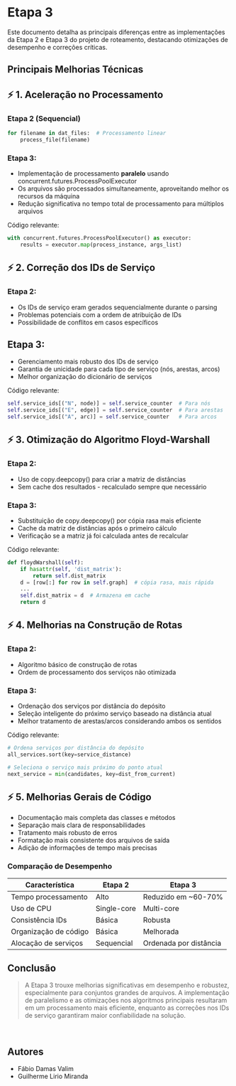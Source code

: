 # Etapa 3

Este documento detalha as principais diferenças entre as implementações da Etapa 2 e Etapa 3 do projeto de roteamento, destacando otimizações de desempenho e correções críticas.

##  Principais Melhorias Técnicas

## ⚡ 1. Aceleração no Processamento
### Etapa 2 (Sequencial)
```python
for filename in dat_files:  # Processamento linear
    process_file(filename)
```

### Etapa 3:

- Implementação de processamento **paralelo** usando concurrent.futures.ProcessPoolExecutor
- Os arquivos são processados simultaneamente, aproveitando melhor os recursos da máquina
- Redução significativa no tempo total de processamento para múltiplos arquivos

Código relevante:

```python
with concurrent.futures.ProcessPoolExecutor() as executor:
    results = executor.map(process_instance, args_list)
```

## ⚡ 2. Correção dos IDs de Serviço

### Etapa 2:

- Os IDs de serviço eram gerados sequencialmente durante o parsing
- Problemas potenciais com a ordem de atribuição de IDs
- Possibilidade de conflitos em casos específicos

## Etapa 3:

- Gerenciamento mais robusto dos IDs de serviço
- Garantia de unicidade para cada tipo de serviço (nós, arestas, arcos)
- Melhor organização do dicionário de serviços

Código relevante:

```python
self.service_ids[("N", node)] = self.service_counter  # Para nós
self.service_ids[("E", edge)] = self.service_counter  # Para arestas
self.service_ids[("A", arc)] = self.service_counter   # Para arcos
```

## ⚡ 3. Otimização do Algoritmo Floyd-Warshall

### Etapa 2:

- Uso de copy.deepcopy() para criar a matriz de distâncias
- Sem cache dos resultados - recalculado sempre que necessário

### Etapa 3:

- Substituição de copy.deepcopy() por cópia rasa mais eficiente
- Cache da matriz de distâncias após o primeiro cálculo
- Verificação se a matriz já foi calculada antes de recalcular

Código relevante:

```python
def floydWarshall(self):
    if hasattr(self, 'dist_matrix'):
        return self.dist_matrix
    d = [row[:] for row in self.graph]  # cópia rasa, mais rápida
    ...
    self.dist_matrix = d  # Armazena em cache
    return d
```

## ⚡ 4. Melhorias na Construção de Rotas

### Etapa 2:

- Algoritmo básico de construção de rotas
- Ordem de processamento dos serviços não otimizada

### Etapa 3:

- Ordenação dos serviços por distância do depósito
- Seleção inteligente do próximo serviço baseado na distância atual
- Melhor tratamento de arestas/arcos considerando ambos os sentidos

Código relevante:

```python
# Ordena serviços por distância do depósito
all_services.sort(key=service_distance)

# Seleciona o serviço mais próximo do ponto atual
next_service = min(candidates, key=dist_from_current)
```

## ⚡ 5. Melhorias Gerais de Código

- Documentação mais completa das classes e métodos
- Separação mais clara de responsabilidades
- Tratamento mais robusto de erros
- Formatação mais consistente dos arquivos de saída
- Adição de informações de tempo mais precisas

### Comparação de Desempenho

| Característica          | Etapa 2         | Etapa 3                      |
|-------------------------|-----------------|------------------------------|
| Tempo processamento     | Alto            | Reduzido em ~60-70%          |
| Uso de CPU              | Single-core     | Multi-core                   |
| Consistência IDs        | Básica          | Robusta                      |
| Organização de código   | Básica          | Melhorada                    |
| Alocação de serviços    | Sequencial      | Ordenada por distância       |

## Conclusão

> A Etapa 3 trouxe melhorias significativas em desempenho e robustez, especialmente para conjuntos grandes de arquivos. A implementação de paralelismo e as otimizações nos algoritmos principais resultaram em um processamento mais eficiente, enquanto as correções nos IDs de serviço garantiram maior confiabilidade na solução.

<br>

## Autores 
- Fábio Damas Valim
- Guilherme Lirio Miranda